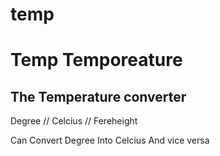 # temp

<h1>Temp Temporeature</h1>
<h2>The Temperature  converter</h2>
<p>Degree // Celcius // Fereheight</p>
<p>Can Convert Degree Into Celcius And vice versa</p>
